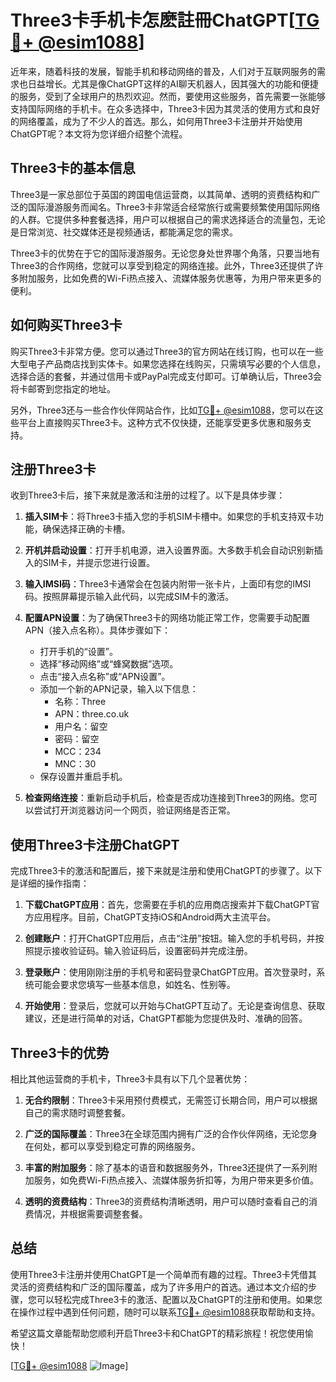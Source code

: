 # Three3卡手机卡怎麽註冊ChatGPT[[TG💪+ @esim1088](https://t.me/s/esim1088)]

近年来，随着科技的发展，智能手机和移动网络的普及，人们对于互联网服务的需求也日益增长。尤其是像ChatGPT这样的AI聊天机器人，因其强大的功能和便捷的服务，受到了全球用户的热烈欢迎。然而，要使用这些服务，首先需要一张能够支持国际网络的手机卡。在众多选择中，Three3卡因为其灵活的使用方式和良好的网络覆盖，成为了不少人的首选。那么，如何用Three3卡注册并开始使用ChatGPT呢？本文将为您详细介绍整个流程。

## Three3卡的基本信息

Three3是一家总部位于英国的跨国电信运营商，以其简单、透明的资费结构和广泛的国际漫游服务而闻名。Three3卡非常适合经常旅行或需要频繁使用国际网络的人群。它提供多种套餐选择，用户可以根据自己的需求选择适合的流量包，无论是日常浏览、社交媒体还是视频通话，都能满足您的需求。

Three3卡的优势在于它的国际漫游服务。无论您身处世界哪个角落，只要当地有Three3的合作网络，您就可以享受到稳定的网络连接。此外，Three3还提供了许多附加服务，比如免费的Wi-Fi热点接入、流媒体服务优惠等，为用户带来更多的便利。

## 如何购买Three3卡

购买Three3卡非常方便。您可以通过Three3的官方网站在线订购，也可以在一些大型电子产品商店找到实体卡。如果您选择在线购买，只需填写必要的个人信息，选择合适的套餐，并通过信用卡或PayPal完成支付即可。订单确认后，Three3会将卡邮寄到您指定的地址。

另外，Three3还与一些合作伙伴网站合作，比如[TG💪+ @esim1088](https://t.me/s/esim1088)，您可以在这些平台上直接购买Three3卡。这种方式不仅快捷，还能享受更多优惠和服务支持。

## 注册Three3卡

收到Three3卡后，接下来就是激活和注册的过程了。以下是具体步骤：

1. **插入SIM卡**：将Three3卡插入您的手机SIM卡槽中。如果您的手机支持双卡功能，确保选择正确的卡槽。

2. **开机并启动设置**：打开手机电源，进入设置界面。大多数手机会自动识别新插入的SIM卡，并提示您进行设置。

3. **输入IMSI码**：Three3卡通常会在包装内附带一张卡片，上面印有您的IMSI码。按照屏幕提示输入此代码，以完成SIM卡的激活。

4. **配置APN设置**：为了确保Three3卡的网络功能正常工作，您需要手动配置APN（接入点名称）。具体步骤如下：
   - 打开手机的“设置”。
   - 选择“移动网络”或“蜂窝数据”选项。
   - 点击“接入点名称”或“APN设置”。
   - 添加一个新的APN记录，输入以下信息：
     - 名称：Three
     - APN：three.co.uk
     - 用户名：留空
     - 密码：留空
     - MCC：234
     - MNC：30
   - 保存设置并重启手机。

5. **检查网络连接**：重新启动手机后，检查是否成功连接到Three3的网络。您可以尝试打开浏览器访问一个网页，验证网络是否正常。

## 使用Three3卡注册ChatGPT

完成Three3卡的激活和配置后，接下来就是注册和使用ChatGPT的步骤了。以下是详细的操作指南：

1. **下载ChatGPT应用**：首先，您需要在手机的应用商店搜索并下载ChatGPT官方应用程序。目前，ChatGPT支持iOS和Android两大主流平台。

2. **创建账户**：打开ChatGPT应用后，点击“注册”按钮。输入您的手机号码，并按照提示接收验证码。输入验证码后，设置密码并完成注册。

3. **登录账户**：使用刚刚注册的手机号和密码登录ChatGPT应用。首次登录时，系统可能会要求您填写一些基本信息，如姓名、性别等。

4. **开始使用**：登录后，您就可以开始与ChatGPT互动了。无论是查询信息、获取建议，还是进行简单的对话，ChatGPT都能为您提供及时、准确的回答。

## Three3卡的优势

相比其他运营商的手机卡，Three3卡具有以下几个显著优势：

1. **无合约限制**：Three3卡采用预付费模式，无需签订长期合同，用户可以根据自己的需求随时调整套餐。

2. **广泛的国际覆盖**：Three3在全球范围内拥有广泛的合作伙伴网络，无论您身在何处，都可以享受到稳定可靠的网络服务。

3. **丰富的附加服务**：除了基本的语音和数据服务外，Three3还提供了一系列附加服务，如免费Wi-Fi热点接入、流媒体服务折扣等，为用户带来更多价值。

4. **透明的资费结构**：Three3的资费结构清晰透明，用户可以随时查看自己的消费情况，并根据需要调整套餐。

## 总结

使用Three3卡注册并使用ChatGPT是一个简单而有趣的过程。Three3卡凭借其灵活的资费结构和广泛的国际覆盖，成为了许多用户的首选。通过本文介绍的步骤，您可以轻松完成Three3卡的激活、配置以及ChatGPT的注册和使用。如果您在操作过程中遇到任何问题，随时可以联系[TG💪+ @esim1088](https://t.me/s/esim1088)获取帮助和支持。

希望这篇文章能帮助您顺利开启Three3卡和ChatGPT的精彩旅程！祝您使用愉快！

[[TG💪+ @esim1088](https://t.me/s/esim1088) ![Image](https://i.postimg.cc/4NQfJmqS/Snipaste-2025-05-13-00-14-12.png)]